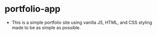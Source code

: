 # portfolio-app

* This is a simple portfolio site using vanilla JS, HTML, and CSS styling made to be as simple as possible.
